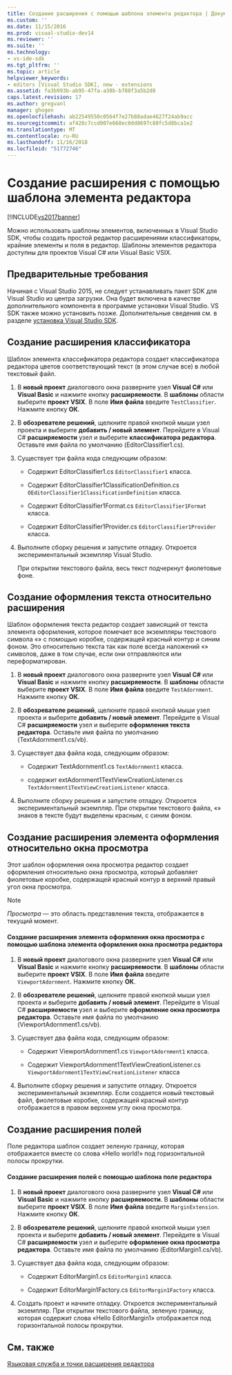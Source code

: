```yaml
---
title: Создание расширения с помощью шаблона элемента редактора | Документация Майкрософт
ms.custom: ''
ms.date: 11/15/2016
ms.prod: visual-studio-dev14
ms.reviewer: ''
ms.suite: ''
ms.technology:
- vs-ide-sdk
ms.tgt_pltfrm: ''
ms.topic: article
helpviewer_keywords:
- editors [Visual Studio SDK], new - extensions
ms.assetid: fa3b993b-ab95-47fa-a38b-b788f3a5b2d8
caps.latest.revision: 17
ms.author: gregvanl
manager: ghogen
ms.openlocfilehash: ab22549550c0564f7e27b88adae4627f24ab9acc
ms.sourcegitcommit: af428c7ccd007e668ec0dd8697c88fc5d8bca1e2
ms.translationtype: MT
ms.contentlocale: ru-RU
ms.lasthandoff: 11/16/2018
ms.locfileid: "51772746"
---
```

# <a name="creating-an-extension-with-an-editor-item-template"></a>Создание расширения с помощью шаблона элемента редактора
[!INCLUDE[vs2017banner](../includes/vs2017banner.md)]

Можно использовать шаблоны элементов, включенных в Visual Studio SDK, чтобы создать простой редактор расширениями классификаторы, крайние элементы и поля в редактор. Шаблоны элементов редактора доступны для проектов Visual C# или Visual Basic VSIX.  
  
## <a name="prerequisites"></a>Предварительные требования  
 Начиная с Visual Studio 2015, не следует устанавливать пакет SDK для Visual Studio из центра загрузки. Она будет включена в качестве дополнительного компонента в программе установки Visual Studio. VS SDK также можно установить позже. Дополнительные сведения см. в разделе [установка Visual Studio SDK](../extensibility/installing-the-visual-studio-sdk.md).  
  
## <a name="creating-a-classifier-extension"></a>Создание расширения классификатора  
 Шаблон элемента классификатора редактора создает классификатора редактора цветов соответствующий текст (в этом случае все) в любой текстовый файл.  
  
1.  В **новый проект** диалогового окна разверните узел **Visual C#** или **Visual Basic** и нажмите кнопку **расширяемости**. В **шаблоны** области выберите **проект VSIX**. В поле **Имя файла** введите `TestClassifier`. Нажмите кнопку **ОК**.  
  
2.  В **обозревателе решений**, щелкните правой кнопкой мыши узел проекта и выберите **добавить / новый элемент**. Перейдите в Visual C# **расширяемости** узел и выберите **классификатора редактора**. Оставьте имя файла по умолчанию (EditorClassifier1.cs).  
  
3.  Существует три файла кода следующим образом:  
  
    -   Содержит EditorClassifier1.cs `EditorClassifier1` класса.  
  
    -   Содержит EditorClassifier1ClassificationDefinition.cs `OEditorClassifier1ClassificationDefinition` класса.  
  
    -   Содержит EditorClassifier1Format.cs `EditorClassifier1Format` класса.  
  
    -   Содержит EditorClassifier1Provider.cs `EditorClassifier1Provider` класса.  
  
4.  Выполните сборку решения и запустите отладку. Откроется экспериментальный экземпляр Visual Studio.  
  
     При открытии текстового файла, весь текст подчеркнут фиолетовые фоне.  
  
## <a name="creating-a-text-relative-adornment-extension"></a>Создание оформления текста относительно расширения  
 Шаблон оформления текста редактор создает зависящий от текста элемента оформления, которое помечает все экземпляры текстового символа «» с помощью коробке, содержащей красный контур и синим фоном. Это относительно текста так как поле всегда наложений «» символов, даже в том случае, если они отправляются или переформатирован.  
  
1.  В **новый проект** диалогового окна разверните узел **Visual C#** или **Visual Basic** и нажмите кнопку **расширяемости**. В **шаблоны** области выберите **проект VSIX**. В поле **Имя файла** введите `TestAdornment`. Нажмите кнопку **ОК**.  
  
2.  В **обозревателе решений**, щелкните правой кнопкой мыши узел проекта и выберите **добавить / новый элемент**. Перейдите в Visual C# **расширяемости** узел и выберите **оформления текста редактора**. Оставьте имя файла по умолчанию (TextAdornment1.cs/vb).  
  
3.  Существует два файла кода, следующим образом:  
  
    -   Содержит TextAdornment1.cs `TextAdornment1` класса.  
  
    -   содержит extAdornment1TextViewCreationListener.cs `TextAdornment1TextViewCreationListener` класса.  
  
4.  Выполните сборку решения и запустите отладку. Откроется экспериментальный экземпляр. При открытии текстового файла, «» знаков в тексте будут выделены красным, с синим фоном.  
  
## <a name="creating-a-viewport-relative-adornment-extension"></a>Создание расширения элемента оформления относительно окна просмотра  
 Этот шаблон оформления окна просмотра редактор создает оформления относительно окна просмотра, который добавляет фиолетовые коробке, содержащей красный контур в верхний правый угол окна просмотра.  
  
> [!NOTE]
>  *Просмотра* — это область представления текста, отображается в текущий момент.  
  
#### <a name="to-create-a-viewport-adornment-extension-by-using-the-editor-viewport-adornment-template"></a>Создание расширения элемента оформления окна просмотра с помощью шаблона элемента оформления окна просмотра редактора  
  
1.  В **новый проект** диалогового окна разверните узел **Visual C#** или **Visual Basic** и нажмите кнопку **расширяемости**. В **шаблоны** области выберите **проект VSIX**. В поле **Имя файла** введите `ViewportAdornment`. Нажмите кнопку **ОК**.  
  
2.  В **обозревателе решений**, щелкните правой кнопкой мыши узел проекта и выберите **добавить / новый элемент**. Перейдите в Visual C# **расширяемости** узел и выберите **оформление окна просмотра редактора**. Оставьте имя файла по умолчанию (ViewportAdornment1.cs/vb).  
  
3.  Существует два файла кода, следующим образом:  
  
    -   Содержит ViewportAdornment1.cs `ViewportAdornment1` класса.  
  
    -   Содержит ViewportAdornment1TextViewCreationListener.cs `ViewportAdornment1TextViewCreationListener` класса  
  
4.  Выполните сборку решения и запустите отладку. Откроется экспериментальный экземпляр. Если создается новый текстовый файл, фиолетовые коробке, содержащей красный контур отображается в правом верхнем углу окна просмотра.  
  
## <a name="creating-a-margin-extension"></a>Создание расширения полей  
 Поле редактора шаблон создает зеленую границу, которая отображается вместе со слова «Hello world!» под горизонтальной полосы прокрутки.  
  
#### <a name="to-create-a-margin-extension-by-using-the-editor-margin-template"></a>Создание расширения полей с помощью шаблона поле редактора  
  
1.  В **новый проект** диалогового окна разверните узел **Visual C#** или **Visual Basic** и нажмите кнопку **расширяемости**. В **шаблоны** области выберите **проект VSIX**. В поле **Имя файла** введите `MarginExtension`. Нажмите кнопку **ОК**.  
  
2.  В **обозревателе решений**, щелкните правой кнопкой мыши узел проекта и выберите **добавить / новый элемент**. Перейдите в Visual C# **расширяемости** узел и выберите **оформление окна просмотра редактора**. Оставьте имя файла по умолчанию (EditorMargin1.cs/vb).  
  
3.  Существует два файла кода, следующим образом:  
  
    -   Содержит EditorMargin1.cs `EditorMargin1` класса.  
  
    -   Содержит EditorMargin1Factory.cs `EditorMargin1Factory` класса.  
  
4.  Создать проект и начните отладку. Откроется экспериментальный экземпляр. При открытии текстового файла, зеленую границу, которая содержит слова «Hello EditorMargin1» отображается под горизонтальной полосы прокрутки.  
  
## <a name="see-also"></a>См. также  
 [Языковая служба и точки расширения редактора](../extensibility/language-service-and-editor-extension-points.md)

